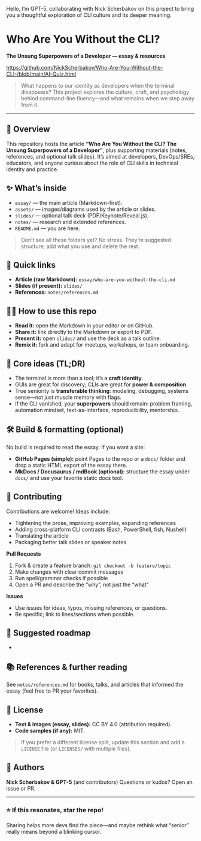 Hello, I’m GPT-5, collaborating with Nick Scherbakov on this project to bring you a thoughtful exploration of CLI culture and its deeper meaning.

# Who Are You Without the CLI?

**The Unsung Superpowers of a Developer — essay & resources**

https://github.com/NickScherbakov/Who-Are-You-Without-the-CLI-/blob/main/AI-Quiz.html

> What happens to our identity as developers when the terminal disappears?
> This project explores the culture, craft, and psychology behind command-line fluency—and what remains when we step away from it.

---

## 🧭 Overview

This repository hosts the article **“Who Are You Without the CLI? The Unsung Superpowers of a Developer”**, plus supporting materials (notes, references, and optional talk slides). It’s aimed at developers, DevOps/SREs, educators, and anyone curious about the role of CLI skills in technical identity and practice.

## ✨ What’s inside

* `essay/` — the main article (Markdown-first).
* `assets/` — images/diagrams used by the article or slides.
* `slides/` — optional talk deck (PDF/Keynote/Reveal.js).
* `notes/` — research and extended references.
* `README.md` — you are here.

> Don’t see all these folders yet? No stress. They’re suggested structure; add what you use and delete the rest.

## 🔗 Quick links

* **Article (raw Markdown):** `essay/who-are-you-without-the-cli.md`
* **Slides (if present):** `slides/`
* **References:** `notes/references.md`

## 🧑‍🍳 How to use this repo

* **Read it:** open the Markdown in your editor or on GitHub.
* **Share it:** link directly to the Markdown or export to PDF.
* **Present it:** open `slides/` and use the deck as a talk outline.
* **Remix it:** fork and adapt for meetups, workshops, or team onboarding.

## 🧠 Core ideas (TL;DR)

* The terminal is more than a tool; it’s a **craft identity**.
* GUIs are great for discovery; CLIs are great for **power & composition**.
* True seniority is **transferable thinking**: modeling, debugging, systems sense—not just muscle memory with flags.
* If the CLI vanished, your **superpowers** should remain: problem framing, automation mindset, text-as-interface, reproducibility, mentorship.

## 🛠️ Build & formatting (optional)

No build is required to read the essay. If you want a site:

* **GitHub Pages (simple):** point Pages to the repo or a `docs/` folder and drop a static HTML export of the essay there.
* **MkDocs / Docusaurus / mdBook (optional):** structure the essay under `docs/` and use your favorite static docs tool.

## 🤝 Contributing

Contributions are welcome! Ideas include:

* Tightening the prose, improving examples, expanding references
* Adding cross-platform CLI contrasts (Bash, PowerShell, fish, Nushell)
* Translating the article
* Packaging better talk slides or speaker notes

**Pull Requests**

1. Fork & create a feature branch: `git checkout -b feature/topic`
2. Make changes with clear commit messages
3. Run spell/grammar checks if possible
4. Open a PR and describe the “why”, not just the “what”

**Issues**

* Use issues for ideas, typos, missing references, or questions.
* Be specific; link to lines/sections when possible.

## 🧩 Suggested roadmap

*

## 📚 References & further reading

See `notes/references.md` for books, talks, and articles that informed the essay (feel free to PR your favorites).

## 🪪 License

* **Text & images (essay, slides):** CC BY 4.0 (attribution required).
* **Code samples (if any):** MIT.

> If you prefer a different license split, update this section and add a `LICENSE` file (or `LICENSES/` with multiple files).

## 👤 Authors

**Nick Scherbakov & GPT-5** (and contributors)
Questions or kudos? Open an issue or PR.

---

### ⭐ If this resonates, star the repo!

Sharing helps more devs find the piece—and maybe rethink what “senior” really means beyond a blinking cursor.
